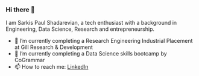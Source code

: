### Hi there 👋
I am Sarkis Paul Shadarevian, a tech enthusiast with a background in Engineering, Data Science, Research and entrepreneurship.

- 🔭 I’m currently completing a Research Engineering Industrial Placement at Gill Research & Development
- 🌱 I’m currently completing a Data Science skills bootcamp by CoGrammar
- 📫 How to reach me: [LinkedIn](https://www.linkedin.com/in/sarkis-paul-shadarevian-275770a4/) 

<!--
**Sarkis-Paul/Sarkis-Paul** is a ✨ _special_ ✨ repository because its `README.md` (this file) appears on your GitHub profile.

Here are some ideas to get you started:

- 🔭 I’m currently working on ...
- 🌱 I’m currently learning ...
- 👯 I’m looking to collaborate on ...
- 🤔 I’m looking for help with ...
- 💬 Ask me about ...
- 📫 How to reach me: ...
- 😄 Pronouns: ...
- ⚡ Fun fact: ...
-->

